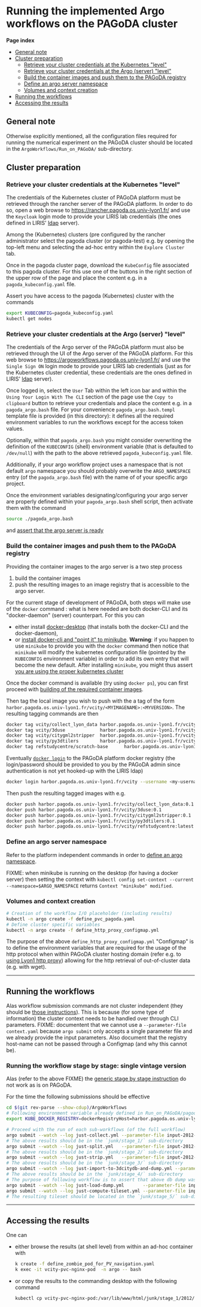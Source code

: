 # Running the implemented Argo workflows on the PAGoDA cluster

**Page index**
<!-- vscode-markdown-toc -->
* [General note](#Generalnote)
* [Cluster preparation](#Clusterpreparation)
  * [Retrieve your cluster credentials at the Kubernetes "level"](#RetrieveyourclustercredentialsattheKuberneteslevel)
  * [Retrieve your cluster credentials at the Argo (server) "level"](#RetrieveyourclustercredentialsattheArgoserverlevel)
  * [Build the container images and push them to the PAGoDA registry](#BuildthecontainerimagesandpushthemtothePAGoDAregistry)
  * [Define an argo server namespace](#Defineanargoservernamespace)
  * [Volumes and context creation](#Volumesandcontextcreation)
* [Running the workflows](#Runningtheworkflows)
* [Accessing the results](#Accessingtheresults)

<!-- vscode-markdown-toc-config
	numbering=false
	autoSave=true
	/vscode-markdown-toc-config -->
<!-- /vscode-markdown-toc -->

## <a name='Generalnote'></a>General note

Otherwise explicitly mentioned, all the configuration files required for running
the numerical experiment on the PAGoDA cluster should be located in the
`ArgoWorkflows/Run_on_PAGoDA/` sub-directory.

## <a name='Clusterpreparation'></a>Cluster preparation

### <a name='RetrieveyourclustercredentialsattheKuberneteslevel'></a>Retrieve your cluster credentials at the Kubernetes "level"

The credentials of the Kubernetes cluster of PAGoDA platform must be retrieved
through the rancher server of the PAGoDA platform.
In order to do so, open a web browse to
<https://rancher.pagoda.os.univ-lyon1.fr/>
and use the `Keycloak` login mode to provide your LIRIS lab credentials (the
ones defined in LIRIS'
[ldap](https://en.wikipedia.org/wiki/Lightweight_Directory_Access_Protocol)
server).

Among the (Kubernetes) clusters (pre configured by the rancher administrator
select the pagoda cluster (or pagoda-test) e.g. by opening the top-left
menu and selecting the ad-hoc entry within the `Explore Cluster` tab.

Once in the pagoda cluster page, download the `KubeConfig` file associated
to this pagoda cluster. For this use one of the buttons in the right section
of the upper row of the page and place the content e.g. in a
`pagoda_kubeconfig.yaml` file.

Assert you have access to the pagoda (Kubernetes) cluster with the commands

```bash
export KUBECONFIG=pagoda_kubeconfig.yaml
kubectl get nodes
```

### <a name='RetrieveyourclustercredentialsattheArgoserverlevel'></a>Retrieve your cluster credentials at the Argo (server) "level"

The credentials of the Argo server of the PAGoDA platform must also be retrieved
through the UI of the Argo server of the PAGoDA platform.
For this web browse to <https://argoworkflows.pagoda.os.univ-lyon1.fr/> and use
the `Single Sign ON` login mode to provide your LIRIS lab credentials (just as
for the Kubernetes cluster credential, these credentials are the ones defined
in LIRIS'
[ldap](https://en.wikipedia.org/wiki/Lightweight_Directory_Access_Protocol)
server).

Once logged in, select the `User` Tab within the left icon bar and within the
`Using Your Login With The CLI` section of the page use the `Copy to clipboard`
button to retrieve your credentials and place the content e.g. in a
`pagoda_argo.bash` file.
For your convenience `pagoda_argo.bash.templ` template file is provided (in this
directory): it defines all the required environment variables to run the
workflows except for the access token values.

Optionally, within that `pagoda_argo.bash` you might consider overwriting the
definition of the `KUBECONFIG` (shell) environment variable (that is defaulted
to `/dev/null`) with the path to the above retrieved `pagoda_kubeconfig.yaml`
file.

Additionally, if your argo workflow project uses a namespace that is not default
`argo` namespace you should probably overwrite the `ARGO_NAMESPACE` entry
(of the `pagoda_argo.bash` file) with the name of of your specific argo project.

Once the environment variables designating/configuring your argo server are
properly defined within your `pagoda_argo.bash` shell script, then activate them
with the command

```bash
source ./pagoda_argo.bash
```

and [assert that the argo server is ready](../Run_on_Generic/Readme.md#anchor-assert-argo-server-is-ready)

### <a name='BuildthecontainerimagesandpushthemtothePAGoDAregistry'></a>Build the container images and push them to the PAGoDA registry

<a name="anchor-pagoda-building-containers"></a>

Providing the container images to the argo server is a two step process

1. build the container images
2. push the resulting images to an image registry that is accessible to
   the argo server.  

For the current stage of development of PAGoDA, both steps will make use of the
`docker` command : what is here needed are both docker-CLI and its
"docker-daemon" (server) counterpart.
For this you can

* either install [docker-desktop](https://www.docker.com/products/docker-desktop/)
  (that installs both the docker-CLI and the docker-daemon),
* or [install docker-cli and "point it" to minikube](https://minikube.sigs.k8s.io/docs/tutorials/docker_desktop_replacement/).
  **Warning**: if you happen to use `minikube` to provide you with the `docker`
  command then notice that `minikube` will modify the kubernetes configuration
  file (pointed by the `KUBECONFIG` environment variable) in order to add its
  own entry that will become the new default.
  After installing `minikube`, you might thus assert
  [you are using the proper kubernetes cluster](../Run_on_Generic/Readme.md#anchor-generic-troubleshooting-check-cluster-used)

Once the docker command is available (try using `docker ps`), you can first
proceed with
[building of the required container images](../Run_on_Generic/Readme.md#anchor-build-containers).

Then tag the local image you wish to push with the a tag of the form `harbor.pagoda.os.univ-lyon1.fr/vcity/<MYIMAGENAME>:<MYVERSION>`.
The resulting tagging commands are then

```bash
docker tag vcity/collect_lyon_data harbor.pagoda.os.univ-lyon1.fr/vcity/collect_lyon_data:0.1
docker tag vcity/3duse             harbor.pagoda.os.univ-lyon1.fr/vcity/3duse:0.1
docker tag vcity/citygml2stripper  harbor.pagoda.os.univ-lyon1.fr/vcity/citygml2stripper:0.1
docker tag vcity/py3dtilers        harbor.pagoda.os.univ-lyon1.fr/vcity/py3dtilers:0.1
docker tag refstudycentre/scratch-base      harbor.pagoda.os.univ-lyon1.fr/vcity/refstudycentre:latest
```

Eventually
[`docker login`](https://docs.docker.com/engine/reference/commandline/login/)
to the PAGoDA platform docker registry (the login/password should be provided
to you by the PAGoDA admin since authentication is not yet hooked-up with the
LIRIS ldap)

```bash
docker login harbor.pagoda.os.univ-lyon1.fr/vcity --username <my-username>
```

Then push the resulting tagged images with e.g.

```bash
docker push harbor.pagoda.os.univ-lyon1.fr/vcity/collect_lyon_data:0.1
docker push harbor.pagoda.os.univ-lyon1.fr/vcity/3duse:0.1
docker push harbor.pagoda.os.univ-lyon1.fr/vcity/citygml2stripper:0.1
docker push harbor.pagoda.os.univ-lyon1.fr/vcity/py3dtilers:0.1
docker push harbor.pagoda.os.univ-lyon1.fr/vcity/refstudycentre:latest
```

### <a name='Defineanargoservernamespace'></a>Define an argo server namespace

Refer to the platform independent commands in order to
[define an argo namespace](../Run_on_Generic/Readme.md#anchor-define-argo-namespace).

FIXME: when minikube is running on the desktop (for having a docker server) then
setting the context with
`kubectl config set-context --current --namespace=$ARGO_NAMESPACE`
returns
`Context "minikube" modified`.

### <a name='Volumesandcontextcreation'></a>Volumes and context creation

```bash
# Creation of the workflow I/O placeholder (including results)
kubectl -n argo create -f define_pvc_pagoda.yaml
# Define cluster specific variables
kubectl -n argo create -f define_http_proxy_configmap.yml
```

The purpose of the above `define_http_proxy_configmap.yml` "Configmap" is to
define the environment variables that are required for the usage of the http
protocol when within PAGoDA cluster hosting domain (refer e.g. to
[using Lyon1 http proxy](https://perso.liris.cnrs.fr/emmanuel.coquery/mydocs/docs/ucbl/proxy/))
allowing for the http retrieval of out-of-cluster data (e.g. with wget).

---

## <a name='Runningtheworkflows'></a>Running the workflows

Alas workflow submission commands are not cluster independent (they should be
[those instructions](../Run_on_Generic/Readme.md#anchor-running-the-workflows)).
This is because (for some type of information) the cluster context needs to
be handled over through CLI parameters.
FIXME: documentent that we cannot use a `--parameter-file context.yaml` because
`argo submit` only accepts a single parameter file and we already provide the
input parameters. Also document that the registry host-name can not be passed
through a Configmap (and why this cannot be).

### Running the workflow stage by stage: single vintage version

Alas (refer to the above FIXME) the
[generic stage by stage instruction](../Run_on_Generic/Readme.md#anchor-running-the-workflows-stage-by-stage)
do not work as is on PAGoDA.

For the time the following submissions should be effective

```bash
cd $(git rev-parse --show-cdup)/ArgoWorkflows
# Following environment variable already defined in Run_on_PAGoDA/pagoda_argo.bash
export KUBE_DOCKER_REGISTRY=dockerRegistryHost=harbor.pagoda.os.univ-lyon1.fr/

# Proceed with the run of each sub-workflows (of the full workflow)
argo submit --watch --log just-collect.yml --parameter-file input-2012-tiny-no_db.yaml -p ${KUBE_DOCKER_REGISTRY}
# The above results should be in the `junk/stage_1/` sub-directory
argo submit --watch --log just-split.yml   --parameter-file input-2012-tiny-no_db.yaml -p ${KUBE_DOCKER_REGISTRY}
# The above results should be in the `junk/stage_2/` sub-directory
argo submit --watch --log just-strip.yml   --parameter-file input-2012-tiny-no_db.yaml -p ${KUBE_DOCKER_REGISTRY}
# The above results should be in the `junk/stage_3/` sub-directory
argo submit --watch --log just-import-to-3dcitydb-and-dump.yml --parameter-file input-2012-tiny-import_dump.yaml
# The above results should be in the `junk/stage_4/` sub-directory
# The purpose of following workflow is to assert that above db dump was correct
argo submit --watch --log just-load-dump.yml       --parameter-file input-2012-tiny-import_dump.yaml
argo submit --watch --log just-compute-tileset.yml --parameter-file input-2012-tiny-import_dump.yaml  -p ${KUBE_DOCKER_REGISTRY}
# The resulting tileset should be located in the `junk/stage_5/` sub-directory
```

---

## <a name='Accessingtheresults'></a>Accessing the results

One can

* either browse the results (at shell level) from within an ad-hoc
container with

  ```bash
  k create -f define_zombie_pod_for_PV_navigation.yaml
  k exec -it vcity-pvc-nginx-pod  -n argo -- bash
  ```

* or copy the results to the commanding desktop with the following command

  ```bash
  kubectl cp vcity-pvc-nginx-pod:/var/lib/www/html/junk/stage_1/2012/LYON_8EME_2012 junk
  ```
